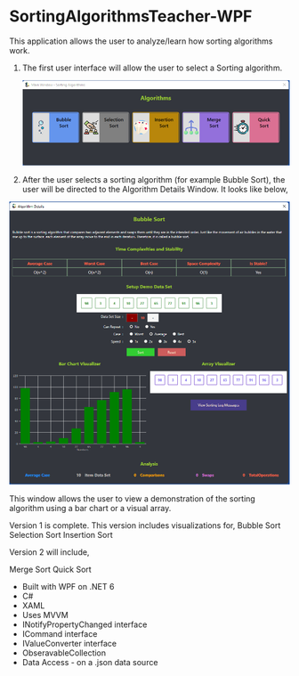 # SortingAlgorithmsTeacher-WPF
This application allows the user to analyze/learn how sorting algorithms work.

1. The first user interface will allow the user to select a Sorting algorithm.

   ![Main](https://github.com/buddhika85/SortingAlgorithmsTeacher-WPF/blob/main/planning/UIs/1%20Main%20view.png?raw=true)

2. After the user selects a sorting algorithm (for example Bubble Sort), the user will be directed to the Algorithm Details Window. It looks like below,

![Algorithm Details View](https://github.com/buddhika85/SortingAlgorithmsTeacher-WPF/blob/main/planning/UIs/2%20Algorithm%20Details%20View.png?raw=true)

This window allows the user to view a demonstration of the sorting algorithm using a bar chart or a visual array. 


Version 1 is complete. This version includes visualizations for,
Bubble Sort
Selection Sort
Insertion Sort

Version 2 will include,

Merge Sort 
Quick Sort


* Built with WPF on .NET 6
* C#
* XAML
* Uses MVVM
* INotifyPropertyChanged interface
* ICommand interface
* IValueConverter interface
* ObseravableCollection<T> 
* Data Access - on a .json data source
